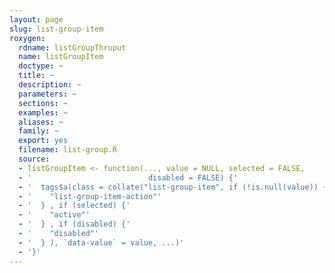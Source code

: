 ```yaml
---
layout: page
slug: list-group-item
roxygen:
  rdname: listGroupThruput
  name: listGroupItem
  doctype: ~
  title: ~
  description: ~
  parameters: ~
  sections: ~
  examples: ~
  aliases: ~
  family: ~
  export: yes
  filename: list-group.R
  source:
  - listGroupItem <- function(..., value = NULL, selected = FALSE,
  - '                          disabled = FALSE) {'
  - '  tags$a(class = collate("list-group-item", if (!is.null(value)) {'
  - '    "list-group-item-action"'
  - '  } , if (selected) {'
  - '    "active"'
  - '  } , if (disabled) {'
  - '    "disabled"'
  - '  } ), `data-value` = value, ...)'
  - '}'
---
```

